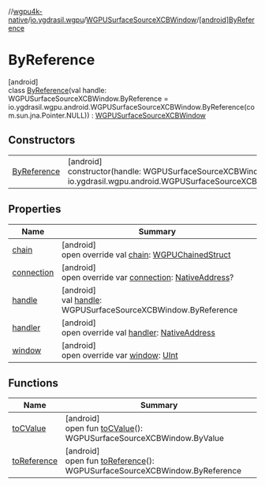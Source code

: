 //[wgpu4k-native](../../../../index.md)/[io.ygdrasil.wgpu](../../index.md)/[WGPUSurfaceSourceXCBWindow](../index.md)/[[android]ByReference](index.md)

# ByReference

[android]\
class [ByReference](index.md)(val handle: WGPUSurfaceSourceXCBWindow.ByReference = io.ygdrasil.wgpu.android.WGPUSurfaceSourceXCBWindow.ByReference(com.sun.jna.Pointer.NULL)) : [WGPUSurfaceSourceXCBWindow](../index.md)

## Constructors

| | |
|---|---|
| [ByReference](-by-reference.md) | [android]<br>constructor(handle: WGPUSurfaceSourceXCBWindow.ByReference = io.ygdrasil.wgpu.android.WGPUSurfaceSourceXCBWindow.ByReference(com.sun.jna.Pointer.NULL)) |

## Properties

| Name | Summary |
|---|---|
| [chain](chain.md) | [android]<br>open override val [chain](chain.md): [WGPUChainedStruct](../../-w-g-p-u-chained-struct/index.md) |
| [connection](connection.md) | [android]<br>open override var [connection](connection.md): [NativeAddress](../../../ffi/-native-address/index.md)? |
| [handle](handle.md) | [android]<br>val [handle](handle.md): WGPUSurfaceSourceXCBWindow.ByReference |
| [handler](handler.md) | [android]<br>open override val [handler](handler.md): [NativeAddress](../../../ffi/-native-address/index.md) |
| [window](window.md) | [android]<br>open override var [window](window.md): [UInt](https://kotlinlang.org/api/core/kotlin-stdlib/kotlin/-u-int/index.html) |

## Functions

| Name | Summary |
|---|---|
| [toCValue](../[android]to-c-value.md) | [android]<br>open fun [toCValue](../[android]to-c-value.md)(): WGPUSurfaceSourceXCBWindow.ByValue |
| [toReference](../to-reference.md) | [android]<br>open fun [toReference](../to-reference.md)(): WGPUSurfaceSourceXCBWindow.ByReference |